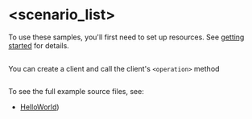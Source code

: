 # <scenario_list>

To use these samples, you'll first need to set up resources. See [getting started](https://github.com/Azure/azure-sdk-for-net/blob/main/sdk/adp/Azure.AI.AutonomousDevelopmentPlatform/README.md#getting-started) for details.

## <scenario>

You can create a client and call the client's `<operation>` method

```C# Snippet:Azure_AI_AutonomousDevelopmentPlatform_Scenario
```

To see the full example source files, see:
* [HelloWorld](https://github.com/Azure/azure-sdk-for-net/blob/main/sdk/adp/Azure.AI.AutonomousDevelopmentPlatform/tests/Samples/Sample1_HelloWorld.cs))

<!-- please refer to <https://github.com/Azure/azure-sdk-for-net/main/sdk/template/Azure.Template/samples/Sample1_HelloWorld.md> to write sample readme file. -->